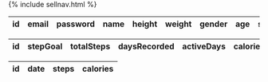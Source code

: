 <div id="title" style="margin-top: -50px">
{% include sellnav.html %}
</div>

<div style="margin: 0 auto; text-align: center">
  

  <p id="bruh"></p>
  <table id = "users">
    <thead>
      <tr>
        <th>id</th>
        <th>email</th>
        <th>password</th>
        <th>name</th>
        <th>height</th>
        <th>weight</th>
        <th>gender</th>
        <th>age</th>
        <th>stepgoal</th>
      </tr>
    </thead>
    <tbody></tbody>
  </table>

  <p id="bruh"></p>
  <table id = "stepLogReport">
    <thead>
      <tr>
        <th>id</th>
        <th>stepGoal</th>
        <th>totalSteps</th>
        <th>daysRecorded</th>
        <th>activeDays</th>
        <th>caloriesConsumed</th>
        <th>caloriesBurnt</th>
        <th>netCalories</th>
        <th>netWeightReport</th>
      </tr>
    </thead>
    <tbody></tbody>
  </table>

  <p id="bruh"></p>
  <table id = "stepLogStats">
    <thead>
      <tr>
        <th>id</th>
        <th>date</th>
        <th>steps</th>
        <th>calories</th>
      </tr>
    </thead>
    <tbody></tbody>
  </table>
<div>

<script>
  // on submit, api call sends json for updated entry to be sent
      function submitform(event) {
        event.preventDefault();

        // forms data
        const data = new FormData(event.target);

        const queryString = new URLSearchParams(data).toString();

        fetch("https://f1-backend.aadit.dev/api/item/post/?" + queryString, {
          method: "POST",
          mode: "no-cors",
          headers: {
            "Content-Type": "application/json"
          }
        })

        const form = document.getElementById("newUserForm");
        form.reset();
      }

      const form = document.getElementById("newUserForm");
      form.addEventListener("submit", submitform);

  // prepare HTML user container for new output
  const userContainer = document.getElementById("users");
  const stepTrackerContainer = document.getElementById("steptracker");

  // prepare fetch options
  const url = "https://f1-backend.aadit.dev/api/item/";

  // not needed
  const options = {
      method: 'GET', // *GET, POST, PUT, DELETE, etc.
      mode: 'cors', // no-cors, *cors, same-origin
      cache: 'default', // *default, no-cache, reload, force-cache, only-if-cached
      credentials: 'omit', // include, *same-origin, omit
      headers: {
      'Content-Type': 'application/json'
      // 'Content-Type': 'application/x-www-form-urlencoded',
      },
  };

  // not needed
  const putOptions = {
      method: 'PUT', // *GET, POST, PUT, DELETE, etc.
      mode: 'cors', // no-cors, *cors, same-origin
      cache: 'default', // *default, no-cache, reload, force-cache, only-if-cached
      credentials: 'omit', // include, *same-origin, omit
      headers: {
      'Content-Type': 'application/json'
      // 'Content-Type': 'application/x-www-form-urlencoded',
      },
  };

  // for nicky follow this example
  function listIDS() {
    // fetch the API
    fetch(url, options)
      // response is a RESTful "promise" on any successful fetch
      .then(response => {
        // check for response errors
        if (response.status !== 200) {
            const errorMsg = 'Database response error: ' + response.status;
            console.log(errorMsg);
            const tr = document.createElement("tr");
            const td = document.createElement("td");
            td.innerHTML = errorMsg;
            tr.appendChild(td);
            userContainer.appendChild(tr);
            return;
        }
        // valid response will have json data
        response.json().then(data => {
            for (const row of data) {

              const tr = document.createElement("tr");

              const partType = document.createElement("td");
              const description = document.createElement("td");
              const cost = document.createElement("td");
              const weight = document.createElement("td");
              const date = document.createElement("td");
              const imageUrl = document.createElement("td");

              partType.innerHTML = row.id;
              description.innerHTML = row.email;
              cost.innerHTML = row.password;
              weight.innerHTML = row.weight;
              date.innerHTML = row.gender;
              imageUrl.innerHTML = row.age;

              tr.appendChild(partType);
              tr.appendChild(description);
              tr.appendChild(cost);
              tr.appendChild(weight);
              tr.appendChild(date);
              tr.appendChild(imageUrl);

              userContainer.appendChild(tr);
            }
        })
    })
  }

  listIDS();
</script>
